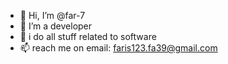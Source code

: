 - 👋 Hi, I’m @far-7
- 👀 I’m a  developer 
- 🌱 i do all stuff related to software
- 📫  reach me on email: faris123.fa39@gmail.com

<!---
far-7/far-7 is a ✨ special ✨ repository because its `README.md` (this file) appears on your GitHub profile.
You can click the Preview link to take a look at your changes.
--->
